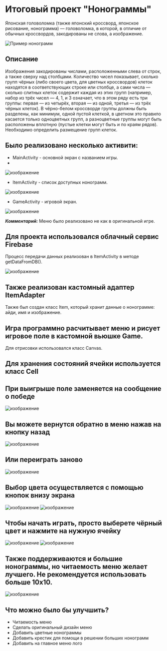 # Итоговый проект "Нонограммы"
Японская головоломка (также японский кроссворд, японское рисование, нонограмма) — головоломка, в которой, в отличие от обычных кроссвордов, закодированы не слова, а изображение. 

![Пример нонограмм](https://upload.wikimedia.org/wikipedia/commons/thumb/6/64/Paint_by_numbers_Animation.gif/300px-Paint_by_numbers_Animation.gif)

## Описание
Изображения закодированы числами, расположенными слева от строк, а также сверху над столбцами. Количество чисел показывает, сколько групп чёрных (либо своего цвета, для цветных кроссвордов) клеток находятся в соответствующих строке или столбце, а сами числа — сколько слитных клеток содержит каждая из этих групп (например, набор из трёх чисел — 4, 1, и 3 означает, что в этом ряду есть три группы: первая — из четырёх, вторая — из одной, третья — из трёх чёрных клеток). В чёрно-белом кроссворде группы должны быть разделены, как минимум, одной пустой клеткой, в цветном это правило касается только одноцветных групп, а разноцветные группы могут быть расположены вплотную (пустые клетки могут быть и по краям рядов). Необходимо определить размещение групп клеток. 

## Было реализовано несколько активити:
* MainActivity - основной экран с названием игры.
* 
![изображение](https://user-images.githubusercontent.com/57696435/139533011-f375289b-63b8-428d-9b90-319b488cab01.png)

* ItemActivity - список доступных нонограмм.

![изображение](https://user-images.githubusercontent.com/57696435/139533025-8c83ae07-ef43-43dd-9a2f-7cbc8dbabe6c.png)

* GameActivity - игровой экран.

![изображение](https://user-images.githubusercontent.com/57696435/139533032-bdc9fb80-4122-41a8-addb-ba43d203fa34.png)

___Комментарий:___ Меню было реализовано не как в оригинальной игре. 

## Для проекта использовался облачный сервис Firebase
Процесс передачи данных реализован в ItemActivity в методе getDataFromDB().

![изображение](https://user-images.githubusercontent.com/57696435/139533185-16b7f767-200c-47ca-bc8e-d5aa5e4a6b72.png)

## Также реализован кастомный адаптер ItemAdapter
Также был создан класс Item, который хранит данные о нонограмме: айди, имя и изображение.

## Игра программно расчитывает меню и рисует игровое поле в кастомной вьюшке Game.
Для отрисовки использовался класс Canvas.

## Для хранения состояний ячейки используется класс Cell

## При выигрыше поле заменяется на сообщение о победе

![изображение](https://user-images.githubusercontent.com/57696435/139533274-e257c561-5fc6-4f39-9ed8-36ad4d24d655.png)

## Вы можете вернутся обратно в меню нажав на кнопку назад

![изображение](https://user-images.githubusercontent.com/57696435/139533291-dd91cc97-b586-4304-b870-b4ca4f96b6a5.png)

## Или переиграть заново
![изображение](https://user-images.githubusercontent.com/57696435/139533303-d71da5e1-24d3-469c-9a0d-1a2a96a88bf9.png)

## Выбор цвета осуществляется с помощью кнопок внизу экрана
![изображение](https://user-images.githubusercontent.com/57696435/139533317-5d334b63-b4a5-499f-8b2f-f484fd2683a7.png)
![изображение](https://user-images.githubusercontent.com/57696435/139533321-7cb779b0-474d-41bf-9d9b-b1bf6b4447a5.png)

## Чтобы начать играть, просто выберете чёрный цвет и нажмите на нужную ячейку
![изображение](https://user-images.githubusercontent.com/57696435/139533350-de1df52a-6681-488e-b70f-3b1bb7ce4c10.png)
![изображение](https://user-images.githubusercontent.com/57696435/139533358-79e90980-f5c1-4f35-b376-f061242e2dd0.png)

## Также поддерживаются и большие нонограммы, но читаемость меню желает лучшего. Не рекомендуется использовать больше 10x10.
![изображение](https://user-images.githubusercontent.com/57696435/139533390-1aadfd9c-f9b4-4461-bac3-63c75bf4cb2e.png)

## Что можно было бы улучшить?
* Читаемость меню
* Сделать оригинальный дизайн меню
* Добавить цветные нонограммы
* Добавить крестик для помощи в решении больших нонограмм
* Добавить на главное меню лого




